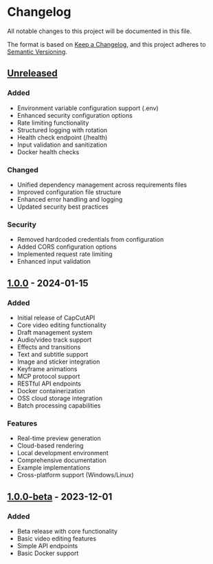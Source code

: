 # Changelog

All notable changes to this project will be documented in this file.

The format is based on [Keep a Changelog](https://keepachangelog.com/en/1.0.0/),
and this project adheres to [Semantic Versioning](https://semver.org/spec/v2.0.0.html).

## [Unreleased]

### Added
- Environment variable configuration support (.env)
- Enhanced security configuration options
- Rate limiting functionality
- Structured logging with rotation
- Health check endpoint (/health)
- Input validation and sanitization
- Docker health checks

### Changed
- Unified dependency management across requirements files
- Improved configuration file structure
- Enhanced error handling and logging
- Updated security best practices

### Security
- Removed hardcoded credentials from configuration
- Added CORS configuration options
- Implemented request rate limiting
- Enhanced input validation

## [1.0.0] - 2024-01-15

### Added
- Initial release of CapCutAPI
- Core video editing functionality
- Draft management system
- Audio/video track support
- Effects and transitions
- Text and subtitle support
- Image and sticker integration
- Keyframe animations
- MCP protocol support
- RESTful API endpoints
- Docker containerization
- OSS cloud storage integration
- Batch processing capabilities

### Features
- Real-time preview generation
- Cloud-based rendering
- Local development environment
- Comprehensive documentation
- Example implementations
- Cross-platform support (Windows/Linux)

## [1.0.0-beta] - 2023-12-01

### Added
- Beta release with core functionality
- Basic video editing features
- Simple API endpoints
- Basic Docker support

[Unreleased]: https://github.com/ashreo/CapCutAPI/compare/v1.0.0...HEAD
[1.0.0]: https://github.com/ashreo/CapCutAPI/compare/v1.0.0-beta...v1.0.0
[1.0.0-beta]: https://github.com/ashreo/CapCutAPI/releases/tag/v1.0.0-beta